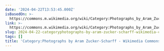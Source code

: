 ```yaml
---
date: '2024-04-22T13:53:45.000Z'
isBasedOn: >-
  https://commons.m.wikimedia.org/wiki/Category:Photographs_by_Aram_Zucker-Scharff
link: >-
  https://commons.m.wikimedia.org/wiki/Category:Photographs_by_Aram_Zucker-Scharff
slug: 2024-04-22-categoryphotographs-by-aram-zucker-scharff-wikimedia-commons
tags: []
title: 'Category:Photographs by Aram Zucker-Scharff - Wikimedia Commons'
---
```


